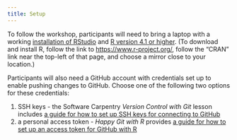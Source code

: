 ```yaml
---
title: Setup
---
```


To follow the workshop, participants will need to bring a laptop with 
a working [installation of RStudio](https://www.rstudio.com/products/rstudio/download/) 
and [R version 4.1 or higher](https://www.r-project.org/).
(To download and install R, 
follow the link to https://www.r-project.org/, 
follow the “CRAN” link near the top-left of that page, 
and choose a mirror close to your location.)

Participants will also need a GitHub account with credentials set up 
to enable pushing changes to GitHub. 
Choose one of the following two options for these credentials:
1. SSH keys - 
   the Software Carpentry _Version Control with Git_ lesson includes 
   [a guide for how to set up SSH keys for connecting to GitHub](https://swcarpentry.github.io/git-novice/07-github/index.html#3-ssh-background-and-setup)
2. a personal access token -
   _Happy Git with R_ provides 
   [a guide for how to set up an access token for GitHub with R](https://happygitwithr.com/https-pat.html)
